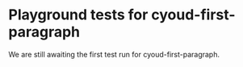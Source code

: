 # Playground tests for cyoud-first-paragraph
We are still awaiting the first test run for cyoud-first-paragraph.
